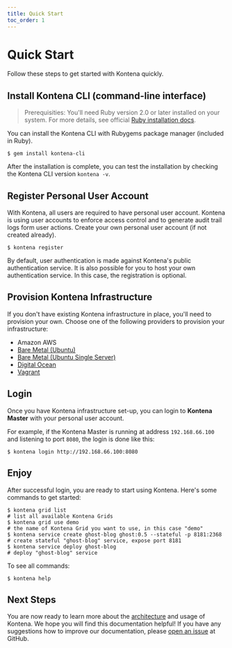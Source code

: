 ```yaml
---
title: Quick Start
toc_order: 1
---
```


# Quick Start

Follow these steps to get started with Kontena quickly.

## Install Kontena CLI (command-line interface)

> Prerequisities: You'll need Ruby version 2.0 or later installed on your system. For more details, see official [Ruby installation docs](https://www.ruby-lang.org/en/documentation/installation/).

You can install the Kontena CLI with Rubygems package manager (included in Ruby).

```
$ gem install kontena-cli
```

After the installation is complete, you can test the installation by checking the Kontena CLI version `kontena -v`.

## Register Personal User Account

With Kontena, all users are required to have personal user account. Kontena is using user accounts to enforce access control and to generate audit trail logs form user actions. Create your own personal user account (if not created already).

```
$ kontena register
```

By default, user authentication is made against Kontena's public authentication service. It is also possible for you to host your own authentication service. In this case, the registration is optional.

## Provision Kontena Infrastructure

If you don't have existing Kontena infrastructure in place, you'll need to provision your own. Choose one of the following providers to provision your infrastructure:

* Amazon AWS
* [Bare Metal (Ubuntu)](manual-install/baremetal-ubuntu.md)
* [Bare Metal (Ubuntu Single Server)](manual-install/baremetal-ubuntu-mini.md)
* [Digital Ocean](manual-install/digital-ocean.md)
* [Vagrant](manual-install/vagrant.md)

## Login

Once you have Kontena infrastructure set-up, you can login to **Kontena Master** with your personal user account.

For example, if the Kontena Master is running at address `192.168.66.100` and listening to port `8080`, the login is done like this:

```
$ kontena login http://192.168.66.100:8080
```

## Enjoy

After successful login, you are ready to start using Kontena. Here's some commands to get started:

```
$ kontena grid list                                                       # list all available Kontena Grids
$ kontena grid use demo                                                   # the name of Kontena Grid you want to use, in this case "demo"
$ kontena service create ghost-blog ghost:0.5 --stateful -p 8181:2368     # create stateful "ghost-blog" service, expose port 8181
$ kontena service deploy ghost-blog                                       # deploy "ghost-blog" service
```

To see all commands:

```
$ kontena help
```

## Next Steps

You are now ready to learn more about the [architecture](../architecture.md) and usage of Kontena. We hope you will find this documentation helpful! If you have any suggestions how to improve our documentation, please [open an issue](https://github.com/kontena/kontena/issues) at GitHub.
